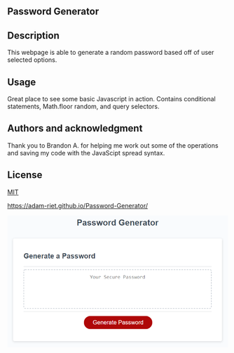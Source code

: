 ## Password Generator

## Description
This webpage is able to generate a random password based off of user selected options. 

## Usage
Great place to see some basic Javascript in action. Contains conditional statements, Math.floor random, and query selectors.

## Authors and acknowledgment
Thank you to Brandon A. for helping me work out some of the operations and saving my code with the JavaScipt spread syntax. 

## License
[MIT](https://choosealicense.com/licenses/mit/)

https://adam-riet.github.io/Password-Generator/

![Password-Generator](https://github.com/Adam-Riet/Password-Generator/blob/main/assets/images/03-javascript-homework-demo.png)
